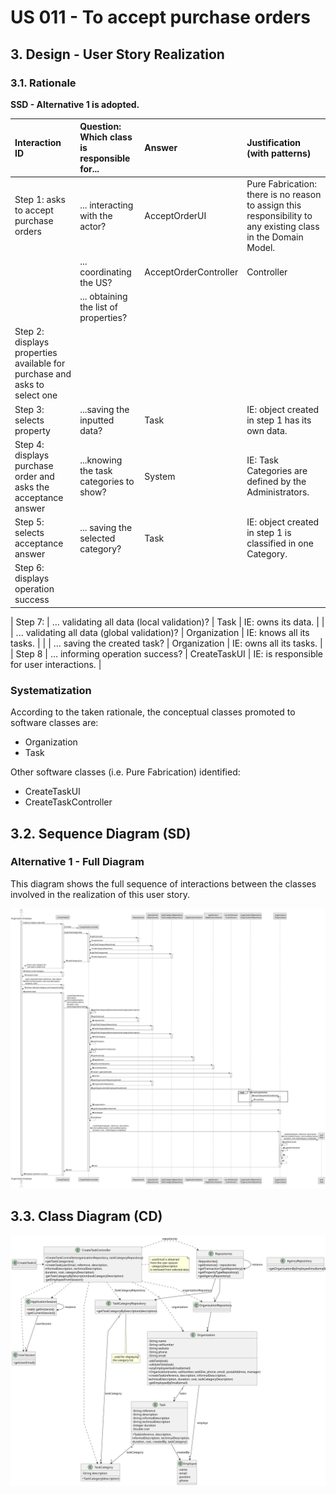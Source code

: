 # US 011 - To accept purchase orders

## 3. Design - User Story Realization

### 3.1. Rationale

**SSD - Alternative 1 is adopted.**

| Interaction ID                                                            | Question: Which class is responsible for... | Answer                | Justification (with patterns)                                                                                 |
|:--------------------------------------------------------------------------|:--------------------------------------------|:----------------------|:--------------------------------------------------------------------------------------------------------------|
| Step 1: asks to accept purchase orders                                    | ... interacting with the actor?             | AcceptOrderUI         | Pure Fabrication: there is no reason to assign this responsibility to any existing class in the Domain Model. |
|                                                                           | ... coordinating the US?                    | AcceptOrderController | Controller                                                                                                    |
|                                                                           | ... obtaining the list of properties?       |                       |                                                                                                               |
| Step 2: displays properties available for purchase and asks to select one |                                             |                       |                                                                                                               |
| Step 3: selects property                                                  | ...saving the inputted data?                | Task                  | IE: object created in step 1 has its own data.                                                                |
| Step 4: displays purchase order and asks the acceptance answer            | ...knowing the task categories to show?     | System                | IE: Task Categories are defined by the Administrators.                                                        |
| Step 5: selects acceptance answer                                         | ... saving the selected category?           | Task                  | IE: object created in step 1 is classified in one Category.                                                   |
| Step 6:  displays operation success                                       |                                             |                       |                                                                                                               |              

| Step 7:                                                                     | ... validating all data (local
validation)? | Task | IE: owns its data. |
| | ... validating all data (global validation)? | Organization | IE: knows all its tasks. |
| | ... saving the created task? | Organization | IE: owns all its tasks. |
| Step 8 | ... informing operation success? | CreateTaskUI | IE: is responsible for user interactions. |

### Systematization ##

According to the taken rationale, the conceptual classes promoted to software classes are:

* Organization
* Task

Other software classes (i.e. Pure Fabrication) identified:

* CreateTaskUI
* CreateTaskController

## 3.2. Sequence Diagram (SD)

### Alternative 1 - Full Diagram

This diagram shows the full sequence of interactions between the classes involved in the realization of this user story.

![Sequence Diagram - Full](svg/us011-sequence-diagram-full.svg)

## 3.3. Class Diagram (CD)

![Class Diagram](svg/us011-class-diagram.svg)